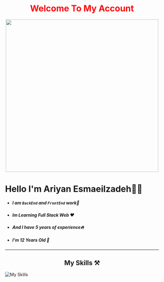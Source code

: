 <h1 align="center" style="color:red;">Welcome To My Account</h1>

<div align="center">
	<img width="500" radius="10px"
src="https://camo.githubusercontent.com/19db51af5f90f1b152bc0b9078f5fe97053955be5074f03f17019c70345bdcdb/68747470733a2f2f6d69726f2e6d656469756d2e636f6d2f6d61782f313336302f302a37513379765349765f7430696f4a2d5a2e676966" >
</div>


# Hello I'm Ariyan Esmaeilzadeh👩‍💻

* ##### I am `BackEnd` and `FrontEnd` work🏢
* ##### Im Learning Full Stack Web ♥️
* ##### And I have 5 years of experience🔥
* ##### I'm 12 Years Old 🌲
--- 

<h2 align="center">My Skills ⚒️</h2> 


![My Skills](https://skillicons.dev/icons?i=js,ts,html,css,tailwind,bootstrap,angular,react,net,php,cs,figma,rider,lua,nodejs,python,git,github,photoshop)

